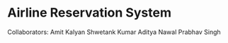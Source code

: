 # Airline Reservation System

Collaborators: 
Amit Kalyan
Shwetank Kumar
Aditya Nawal
Prabhav Singh
